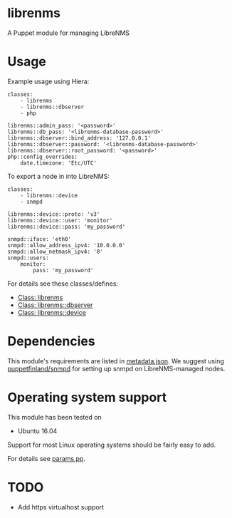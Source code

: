 # librenms

A Puppet module for managing LibreNMS

# Usage

Example usage using Hiera:

    classes:
        - librenms
        - librenms::dbserver
        - php
    
    librenms::admin_pass: '<password>'
    librenms::db_pass: '<librenms-database-password>'
    librenms::dbserver::bind_address: '127.0.0.1'
    librenms::dbserver::password: '<librenms-database-password>'
    librenms::dbserver::root_password: '<password>'
    php::config_overrides:
        date.timezone: 'Etc/UTC'

To export a node in into LibreNMS:

    classes:
        - librenms::device
        - snmpd
    
    librenms::device::proto: 'v3'
    librenms::device::user: 'monitor'
    librenms::device::pass: 'my_password'
    
    snmpd::iface: 'eth0'
    snmpd::allow_address_ipv4: '10.0.0.0'
    snmpd::allow_netmask_ipv4: '8'
    snmpd::users:
        monitor:
            pass: 'my_password'

For details see these classes/defines:

* [Class: librenms](manifests/init.pp)
* [Class: librenms::dbserver](manifests/dbserver.pp)
* [Class: librenms::device](manifests/device.pp)

# Dependencies

This module's requirements are listed in [metadata.json](metadata.json). We 
suggest using [puppetfinland/snmpd](https://github.com/Puppet-Finland/snmpd) for 
setting up snmpd on LibreNMS-managed nodes.

# Operating system support

This module has been tested on

* Ubuntu 16.04

Support for most Linux operating systems should be fairly easy to add.

For details see [params.pp](manifests/params.pp).

# TODO

- Add https virtualhost support
